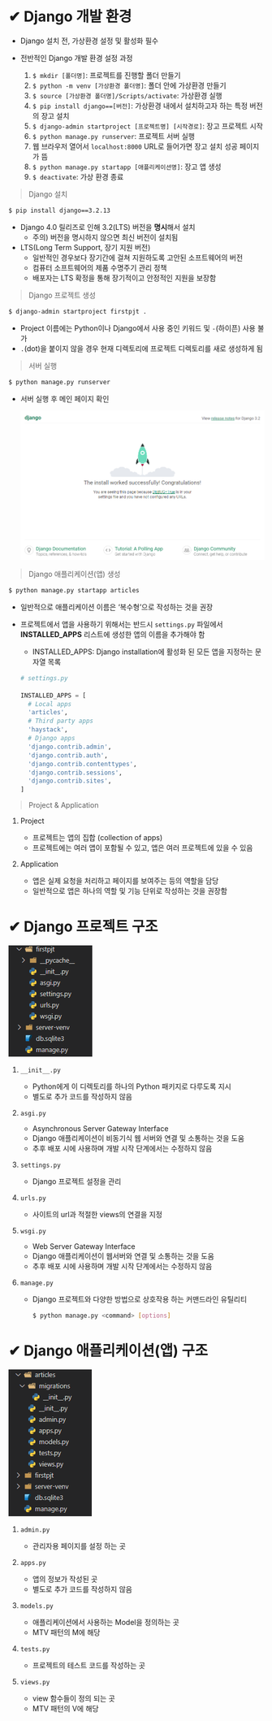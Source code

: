 # ✔ Django 개발 환경
- Django 설치 전, 가상환경 설정 및 활성화 필수 
- 전반적인 Django 개발 환경 설정 과정
  
  1. `$ mkdir [폴더명]`: 프로젝트를 진행할 폴더 만들기
  2. `$ python -m venv [가상환경 폴더명]`: 폴더 안에 가상환경 만들기
  3. `$ source [가상환경 폴더명]/Scripts/activate`: 가상환경 실행
  4. `$ pip install django==[버전]`: 가상환경 내에서 설치하고자 하는 특정 버전의 장고 설치
  5. `$ django-admin startproject [프로젝트명] [시작경로]`: 장고 프로젝트 시작
  6. `$ python manage.py runserver`: 프로젝트 서버 실행
  7. 웹 브라우저 열어서 `localhost:8000` URL로 들어가면 장고 설치 성공 페이지가 뜸 
  8. `$ python manage.py startapp [애플리케이션명]`: 장고 앱 생성
  9. `$ deactivate`: 가상 환경 종료

> Django 설치

```bash
$ pip install django==3.2.13
```

- Django 4.0 릴리즈로 인해 3.2(LTS) 버전을 **명시**해서 설치
  - 주의) 버전을 명시하지 않으면 최신 버전이 설치됨
- LTS(Long Term Support, 장기 지원 버전)
  - 일반적인 경우보다 장기간에 걸쳐 지원하도록 고안된 소프트웨어의 버전
  - 컴퓨터 소프트웨어의 제품 수명주기 관리 정책
  - 배포자는 LTS 확정을 통해 장기적이고 안정적인 지원을 보장함

> Django 프로젝트 생성

```bash
$ django-admin startproject firstpjt .
```

- Project 이름에는 Python이나 Django에서 사용 중인 키워드 및 `-`(하이픈) 사용 불가
- `.`(dot)을 붙이지 않을 경우 현재 디렉토리에 프로젝트 디렉토리를 새로 생성하게 됨

> 서버 실행

```bash
$ python manage.py runserver
```

- 서버 실행 후 메인 페이지 확인
  
  ![](img/django_main_page.png)

> Django 애플리케이션(앱) 생성

```bash
$ python manage.py startapp articles
```

- 일반적으로 애플리케이션 이름은 ‘복수형’으로 작성하는 것을 권장
- 프로젝트에서 앱을 사용하기 위해서는 반드시 `settings.py` 파일에서 **INSTALLED_APPS** 리스트에 생성한 앱의 이름을 추가해야 함
  - INSTALLED_APPS: Django installation에 활성화 된 모든 앱을 지정하는 문자열 목록
  
  ```python
  # settings.py
  
  INSTALLED_APPS = [
    # Local apps
    'articles',
    # Third party apps
    'haystack',
    # Django apps
    'django.contrib.admin',
    'django.contrib.auth',
    'django.contrib.contenttypes',
    'django.contrib.sessions',
    'django.contrib.sites',
  ]
  ```

> Project & Application

1. Project
  
   - 프로젝트는 앱의 집합 (collection of apps)
   - 프로젝트에는 여러 앱이 포함될 수 있고, 앱은 여러 프로젝트에 있을 수 있음

2. Application

   - 앱은 실제 요청을 처리하고 페이지를 보여주는 등의 역할을 담당
   - 일반적으로 앱은 하나의 역할 및 기능 단위로 작성하는 것을 권장함





# ✔ Django 프로젝트 구조

![](img/project_structure.png)

1. `__init__.py`

   - Python에게 이 디렉토리를 하나의 Python 패키지로 다루도록 지시
   - 별도로 추가 코드를 작성하지 않음

2. `asgi.py`

   - Asynchronous Server Gateway Interface
   - Django 애플리케이션이 비동기식 웹 서버와 연결 및 소통하는 것을 도움
   - 추후 배포 시에 사용하며 개발 시작 단계에서는 수정하지 않음

3. `settings.py`
   
   - Django 프로젝트 설정을 관리

4. `urls.py`

   - 사이트의 url과 적절한 views의 연결을 지정

5. `wsgi.py`

   - Web Server Gateway Interface
   - Django 애플리케이션이 웹서버와 연결 및 소통하는 것을 도움
   - 추후 배포 시에 사용하며 개발 시작 단계에서는 수정하지 않음

5. `manage.py`

   - Django 프로젝트와 다양한 방법으로 상호작용 하는 커맨드라인 유틸리티
  
     ```bash
     $ python manage.py <command> [options]
     ```




# ✔ Django 애플리케이션(앱) 구조

![](img/app_structure.png)

1. `admin.py`
   
   - 관리자용 페이지를 설정 하는 곳

2. `apps.py`

   - 앱의 정보가 작성된 곳
   - 별도로 추가 코드를 작성하지 않음

3. `models.py`

   - 애플리케이션에서 사용하는 Model을 정의하는 곳
   - MTV 패턴의 M에 해당

4. `tests.py`

   - 프로젝트의 테스트 코드를 작성하는 곳

5. `views.py`

   - view 함수들이 정의 되는 곳
   - MTV 패턴의 V에 해당